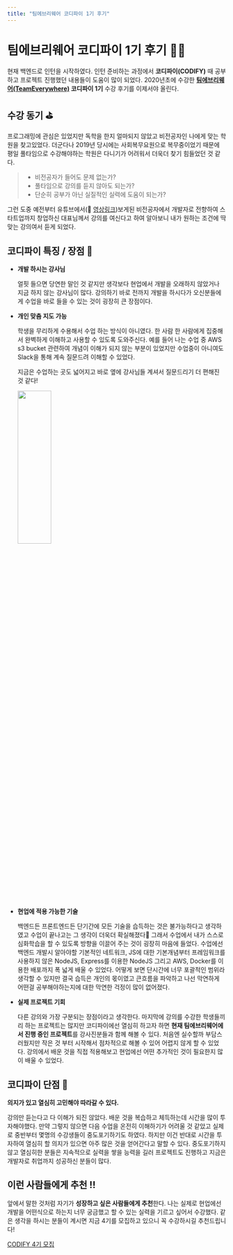 ```yaml
---
title: "팀에브리웨어 코디파이 1기 후기"
---
```


# 팀에브리웨어 코디파이 1기 후기 👨‍💻

현재 백엔드로 인턴을 시작하였다. 인턴 준비하는 과정에서 **코디파이(CODIFY)** 때 공부하고 프로젝트 진행했던 내용들이 도움이 많이 되었다.
2020년초에 수강한 **[팀에브리웨어(TeamEverywhere)](https://www.team-everywhere.com/?gclid=CjwKCAjwqvyFBhB7EiwAER786emDjq-Zs7lgZ1YXzttncc2l3aofBwodWxapZtLZgPbdf1amU_fOeBoC5XoQAvD_BwE) 코디파이 1기** 수강 후기를 이제서야 올린다.

## 수강 동기  ⛳️
프로그래밍에 관심은 있었지만 독학을 한지 얼마되지 않았고 비전공자인 나에게 맞는 학원을 찾고있었다.
더군다나 2019년 당시에는 사회복무요원으로 복무중이었기 때문에 평일 풀타임으로 수강해야하는 학원은 다니기가 어려워서 더욱더 찾기 힘들었던 것 같다.
> - 비전공자가 들어도 문제 없는가?
> - 풀타임으로 강의를 듣지 않아도 되는가?
> - 단순히 공부가 아닌 실질적인 실력에 도움이 되는가?
> 
그런 도중 예전부터 유튜브에서(🔗 [영상링크](https://youtu.be/i_bLGD9CZXk))보게된 비전공자에서 개발자로 전향하여 스타트업까지 창업하신 대표님께서 강의를 여신다고 하여 알아보니 내가 원하는 조건에 딱 맞는 강의여서 듣게 되었다.


## 코디파이 특징 / 장점 💪
- **개발 하시는 강사님**

  얼핏 들으면 당연한 말인 것 같지만 생각보다 현업에서 개발을 오래하지 않았거나 지금 하지 않는 강사님이 많다. 강의하기 바로 전까지 개발을 하시다가 오신분들에게 수업을 바로 들을 수 있는 것이 굉장히 큰 장점이다. 

- **개인 맞춤 지도 가능**

  학생을 무리하게 수용해서 수업 하는 방식이 아니였다. 한 사람 한 사람에게 집중해서 완벽하게 이해하고 사용할 수 있도록 도와주신다. 예를 들어 나는 수업 중 AWS s3 bucket 관련하여 개념이 이해가 되지 않는 부분이 있었지만 수업중이 아니여도 Slack을 통해 계속 질문드려 이해할 수 있었다.
  
  지금은 수업하는 곳도 넓어지고 바로 옆에 강사님들 계셔서 질문드리기 더 편해진 것 같다!
  
  <img src="https://search.pstatic.net/common/?autoRotate=true&quality=95&type=w750&src=https%3A%2F%2Fldb-phinf.pstatic.net%2F20201124_138%2F1606199002713cfKKX_JPEG%2FFj3on0UJ82FNfySB6GjY-Esv.jpg" width="40%" height="30%" >


- **현업에 적용 가능한 기술**

  백엔드든 프론트엔드든 단기간에 모든 기술을 습득하는 것은 불가능하다고 생각하였고 수업이 끝나고는 그 생각이 더욱더 확실해졌다🧐 그래서 수업에서 내가 스스로 심화학습을 할 수 있도록 방향을 이끌어 주는 것이 굉장히 마음에 들었다.
수업에선 백엔드 개발시 알아야할 기본적인 네트워크, JS에 대한 기본개념부터 프레임워크를 사용하지 않은 NodeJS, Express를 이용한 NodeJS 그리고 AWS, Docker를 이용한 배포까지 폭 넓게 배울 수 있었다. 어떻게 보면 단시간에 너무 포괄적인 범위라 생각할 수 있지만 결국 습득은 개인의 몫이였고 큰흐름을 파악하고 나선 막연하게 어떤걸 공부해야하는지에 대한 막연한 걱정이 많이 없어졌다. 

- **실제 프로젝트 기회**

  다른 강의와 가장 구분되는 장점이라고 생각한다. 마지막에 강의를 수강한 학생들끼리 하는 프로젝트는 많지만 코디파이에선 열심히 하고자 하면 **현재 팀에브리웨어에서 진행 중인 프로젝트**를 강사진분들과 함께 해볼 수 있다. 처음엔 실수할까 부담스러웠지만 작은 것 부터 시작해서 점차적으로 해볼 수 있어 어렵지 않게 할 수 있었다. 강의에서 배운 것을 직접 적용해보고 현업에선 어떤 추가적인 것이 필요한지 많이 배울 수 있었다.


## 코디파이 단점  👾

**의지가 있고 열심히 고민해야 따라갈 수 있다.**

강의만 듣는다고 다 이해가 되진 않았다. 배운 것을 복습하고 체득하는데 시간을 많이 투자해야했다. 만약 그렇지 않으면 다음 수업을 온전히 이해하기가 어려울 것 같았고 실제로 중반부터 몇명의 수강생들이 중도포기하기도 하였다.
하지만 이건 반대로 시간을 투자하여 열심히 할 의지가 있으면 아주 많은 것을 얻어간다고 말할 수 있다. 중도포기하지 않고 열심히한 분들은 지속적으로 실력을 쌓을 능력을 길러 프로젝트도 진행하고 지금은 개발자로 취업까지 성공하신 분들이 많다.


## 이런 사람들에게 추천 !!
앞에서 말한 것처럼 자기가 **성장하고 싶은 사람들에게 추천**한다. 나는 실제로 현업에선 개발을 어떤식으로 하는지 너무 궁금했고 할 수 있는 실력을 기르고 싶어서 수강했다. 
 같은 생각을 하시는 분들이 계시면 지금 4기를 모집하고 있으니 꼭 수강하시길 추천드립니다!
 
[CODIFY 4기 모집](https://cafe.naver.com/teameverywhere?iframe_url_utf8=%2FArticleRead.nhn%253Fclubid%3D29898069%2526menuid%3D3%2526boardtype%3DL%2526page%3D1%2526specialmenutype%3D%2526userDisplay%3D15%2526articleid%3D993)
